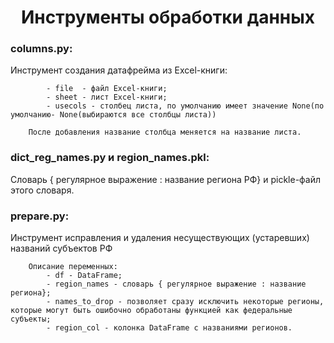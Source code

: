# <center>Инструменты обработки данных

### columns.py:

Инструмент создания датафрейма из Excel-книги:

            - file  - файл Excel-книги;
            - sheet - лист Excel-книги;
            - usecols - столбец листа, по умолчанию имеет значение None(по умолчанию- None(выбираются все столбцы листа))
        
        После добавления название столбца меняется на название листа.

### dict_reg_names.py и region_names.pkl:

Cловарь { регулярное выражение : название региона РФ} и pickle-файл этого словаря.

### prepare.py:

Инструмент исправления и удаления несуществующих (устаревших)  названий субъектов РФ 

        Описание переменных:
            - df - DataFrame;
            - region_names - словарь { регулярное выражение : название региона}; 
            - names_to_drop - позволяет сразу исключить некоторые регионы, которые могут быть ошибочно обработаны функцией как федеральные субъекты;
            - region_col - колонка DataFrame с названиями регионов.
